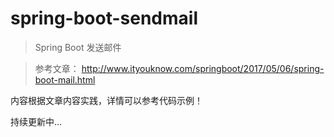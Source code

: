 # spring-boot-sendmail

> Spring Boot 发送邮件

> 参考文章： http://www.ityouknow.com/springboot/2017/05/06/spring-boot-mail.html

内容根据文章内容实践，详情可以参考代码示例！

持续更新中...